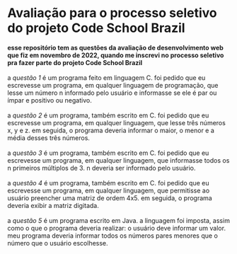 # Avaliação para o processo seletivo do projeto Code School Brazil
**esse repositório tem as questões da avaliação de desenvolvimento web que fiz em novembro de 2022, quando me inscrevi no processo seletivo pra fazer parte do projeto Code School Brazil<br/>**
<br/>a *questão 1* é um programa feito em linguagem C. foi pedido que eu escrevesse um programa, em qualquer linguagem de programação, que lesse um número n informado pelo usuário e informasse se ele é par ou ímpar e positivo ou negativo.<br/>
<br/>a *questão 2* é um programa, também escrito em C. foi pedido que eu escrevesse um programa, em qualquer linguagem, que lesse três números x, y e z. em seguida, o programa deveria informar o maior, o menor e a média desses três números.<br/>
<br/>a *questão 3* é um programa, também escrito em C. foi pedido que eu escrevesse um programa, em qualquer linguagem, que informasse todos os n primeiros múltiplos de 3. n deveria ser informado pelo usuário.<br/>
<br/>a *questão 4* é um programa, também escrito em C. foi pedido que eu escrevesse um programa, em qualquer linguagem, que permitisse ao usuário preencher uma matriz de ordem 4x5. em seguida, o programa deveria exibir a matriz digitada.<br/>
<br/>a *questão 5* é um programa escrito em Java. a linguagem foi imposta, assim como o que o programa deveria realizar: o usuário deve informar um valor. meu programa deveria informar todos os números pares menores que o número que o usuário escolhesse.<br/>
